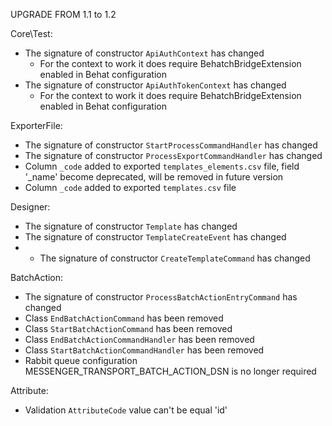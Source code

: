 UPGRADE FROM 1.1 to 1.2

Core\Test:
* The signature of constructor `ApiAuthContext` has changed
    * For the context to work it does require BehatchBridgeExtension enabled in Behat configuration
* The signature of constructor `ApiAuthTokenContext` has changed
    * For the context to work it does require BehatchBridgeExtension enabled in Behat configuration

ExporterFile:
* The signature of constructor `StartProcessCommandHandler` has changed  
* The signature of constructor `ProcessExportCommandHandler` has changed
* Column `_code` added to exported `templates_elements.csv` file, field '_name' become deprecated, will be removed in future version
* Column `_code` added to exported `templates.csv` file

Designer:
* The signature of constructor `Template` has changed
* The signature of constructor `TemplateCreateEvent` has changed
* * The signature of constructor `CreateTemplateCommand` has changed

BatchAction: 
* The signature of constructor `ProcessBatchActionEntryCommand` has changed
* Class `EndBatchActionCommand` has been removed
* Class `StartBatchActionCommand` has been removed
* Class `EndBatchActionCommandHandler` has been removed
* Class `StartBatchActionCommandHandler` has been removed
* Rabbit queue configuration MESSENGER_TRANSPORT_BATCH_ACTION_DSN is no longer required 

Attribute:
* Validation `AttributeCode` value can't be equal 'id'
